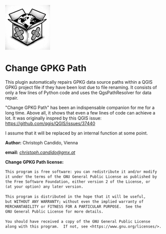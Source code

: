 ![image](https://github.com/cxcandid/changeGpkgPath/blob/main/gpkg_repair.jpg) 

# Change GPKG Path

This plugin automatically repairs GPKG data source paths within a QGIS GPKG project file if they have been lost due to file renaming.
It consists of only a few lines of Python code and uses the QgsPathResolver for data repair. 

"Change GPKG Path" has been an indispensable companion for me for a long time. Above all, it shows that even a few lines of code can achieve a lot.
It was originally inspred by this QGIS issue: https://github.com/qgis/QGIS/issues/37440

I assume that it will be replaced by an internal function at some point.


**Author:** Christoph Candido, Vienna

**email:** *christoph.candido@gmx.at*

**Change GPKG Path license:**

    This program is free software: you can redistribute it and/or modify
    it under the terms of the GNU General Public License as published by
    the Free Software Foundation, either version 2 of the License, or
    (at your option) any later version.

    This program is distributed in the hope that it will be useful,
    but WITHOUT ANY WARRANTY; without even the implied warranty of
    MERCHANTABILITY or FITNESS FOR A PARTICULAR PURPOSE.  See the
    GNU General Public License for more details.

    You should have received a copy of the GNU General Public License
    along with this program.  If not, see <https://www.gnu.org/licenses/>.
